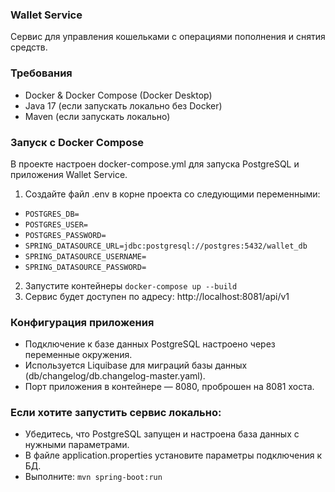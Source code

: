 ### Wallet Service
Сервис для управления кошельками с операциями пополнения и снятия средств.

### Требования
- Docker & Docker Compose (Docker Desktop)
- Java 17 (если запускать локально без Docker)
- Maven (если запускать локально)

### Запуск с Docker Compose
В проекте настроен docker-compose.yml для запуска PostgreSQL и приложения Wallet Service.
1. Создайте файл .env в корне проекта со следующими переменными:
- `POSTGRES_DB=`
- `POSTGRES_USER=`
- `POSTGRES_PASSWORD=`
- `SPRING_DATASOURCE_URL=jdbc:postgresql://postgres:5432/wallet_db`
- `SPRING_DATASOURCE_USERNAME=`
- `SPRING_DATASOURCE_PASSWORD=`
2. Запустите контейнеры `docker-compose up --build`
3. Сервис будет доступен по адресу: http://localhost:8081/api/v1

### Конфигурация приложения
- Подключение к базе данных PostgreSQL настроено через переменные окружения.
- Используется Liquibase для миграций базы данных (db/changelog/db.changelog-master.yaml).
- Порт приложения в контейнере — 8080, проброшен на 8081 хоста. 
### Если хотите запустить сервис локально:
- Убедитесь, что PostgreSQL запущен и настроена база данных с нужными параметрами.
- В файле application.properties установите параметры подключения к БД.
- Выполните: `mvn spring-boot:run`

